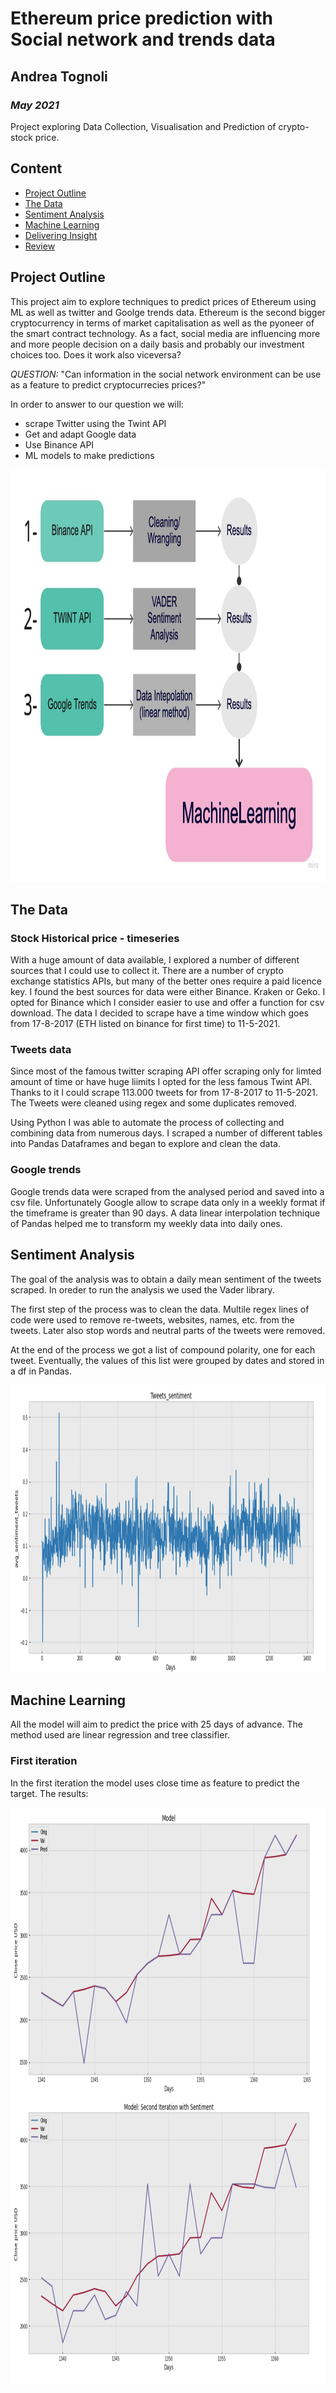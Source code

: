 # Ethereum price prediction with Social network and trends data

## Andrea Tognoli
### *May 2021*

Project exploring Data Collection, Visualisation and Prediction of crypto-stock price.


## Content

- [Project Outline](#project-outline)
- [The Data](#the-data)
- [Sentiment Analysis](#sentiment-analysis)
- [Machine Learning](#machine-learning)
- [Delivering Insight](#delivering-insight)
- [Review](#review)

## Project Outline

This project aim to explore techniques to predict prices of Ethereum using ML as well as twitter and Goolge trends data. Ethereum is the second bigger cryptocurrency in terms of market capitalisation as well as the pyoneer of the smart contract technology. As a fact, social media are influencing more and more 
people decision on a daily basis and probably our investment choices too. Does it work also viceversa? 

*QUESTION:* "Can information in the social network environment can be use as a feature to predict cryptocurrecies prices?"

In order to answer to our question we will:
- scrape Twitter using the Twint API
- Get and adapt Google data
- Use Binance API 
- ML models to make predictions

<img src="images/project_outline.jpg" width="970" height="660" />


## The Data

### Stock Historical price - timeseries
With a huge amount of data available, I explored a number of different sources that I could use to collect it. There are a number of crypto exchange statistics APIs, but many of the better ones require a paid licence key. I found the best sources for data were either Binance. Kraken or Geko. I opted for Binance which I consider easier to use and offer a function for csv download. The data I decided to scrape have a time window which goes from 17-8-2017 (ETH listed on binance for first time) to 11-5-2021.

### Tweets data
Since most of the famous twitter scraping API offer scraping only for limted amount of time or have huge liimits I opted for the less famous Twint API. Thanks to it I could scrape 113.000 tweets for from 17-8-2017 to 11-5-2021. The Tweets were cleaned using regex and some duplicates removed. 

Using Python I was able to automate the process of collecting and combining data from numerous days. I scraped a number of different tables into Pandas Dataframes and began to explore and clean the data. 

### Google trends

Google trends data were scraped from the analysed period and  saved into a csv file. Unfortunately Google allow to scrape data only in a weekly format if the timeframe is greater than 90 days. A data linear interpolation technique of Pandas helped me to transform my weekly data into daily ones. 


## Sentiment Analysis 

The goal of the analysis was to obtain a daily mean sentiment of the tweets scraped. In oreder to run the analysis we used the Vader library.

The first step of the process was to clean the data. Multile regex lines of code were used to remove re-tweets, websites, names, etc. from the tweets. Later also stop words and neutral parts of the tweets were removed. 

At the end of the process we got a list of compound polarity, one for each tweet. Eventually, the values of this list were grouped by dates and stored in a df in Pandas.

<img src="images/tweets_sentiment.png" width="1070" height="460" />

## Machine Learning
All the model will aim to predict the price with 25 days of advance. The method used are linear regression and tree classifier.

### First iteration
In the first iteration the model uses close time as feature to predict the target. The results:

<img src="images/it1.png" width="1070" height="460" />



<img src="images/it2.png" width="1070" height="460" />
